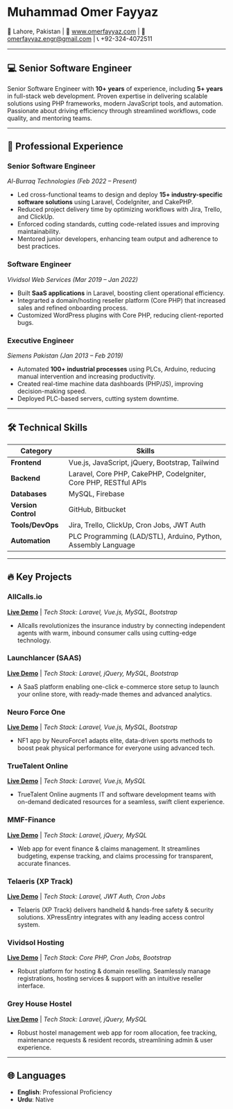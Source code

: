 # Muhammad Omer Fayyaz  
📍 Lahore, Pakistan | 📧 www.omerfayyaz.com | 📧 omerfayyaz.engr@gmail.com | 📞 +92-324-4072511  

---

## 💻 Senior Software Engineer  
Senior Software Engineer with **10+ years** of experience, including **5+ years** in full-stack web development. Proven expertise in delivering scalable solutions using PHP frameworks, modern JavaScript tools, and automation. Passionate about driving efficiency through streamlined workflows, code quality, and mentoring teams.  

---

## 💼 Professional Experience  

### **Senior Software Engineer**  
*Al-Burraq Technologies* *(Feb 2022 – Present)*  
- Led cross-functional teams to design and deploy **15+ industry-specific software solutions** using Laravel, CodeIgniter, and CakePHP.  
- Reduced project delivery time by optimizing workflows with Jira, Trello, and ClickUp.  
- Enforced coding standards, cutting code-related issues and improving maintainability.  
- Mentored junior developers, enhancing team output and adherence to best practices.  

### **Software Engineer**  
*Vividsol Web Services* *(Mar 2019 – Jan 2022)*  
- Built **SaaS applications** in Laravel, boosting client operational efficiency.  
- Integrarted a domain/hosting reseller platform (Core PHP) that increased sales and refined onboarding process.  
- Customized WordPress plugins with Core PHP, reducing client-reported bugs.  

### **Executive Engineer**  
*Siemens Pakistan* *(Jan 2013 – Feb 2019)*  
- Automated **100+ industrial processes** using PLCs, Arduino, reducing manual intervention and increasing productivity.  
- Created real-time machine data dashboards (PHP/JS), improving decision-making speed.  
- Deployed PLC-based servers, cutting system downtime.  

---

## 🛠️ Technical Skills  
| **Category**       | **Skills**                                                                 |  
|---------------------|---------------------------------------------------------------------------|  
| **Frontend**        | Vue.js, JavaScript, jQuery, Bootstrap, Tailwind                         |  
| **Backend**         | Laravel, Core PHP, CakePHP, CodeIgniter, Core PHP, RESTful APIs                    |  
| **Databases**       | MySQL, Firebase                                                          |    
| **Version Control**    | GitHub, Bitbucket                      |  
| **Tools/DevOps**    | Jira, Trello, ClickUp, Cron Jobs, JWT Auth                      |  
| **Automation**      | PLC Programming (LAD/STL), Arduino, Python, Assembly Language           |  

---

## 🔥 Key Projects  

### **AllCalls.io**  
**[Live Demo](https://allcalls.io/)** | *Tech Stack: Laravel, Vue.js, MySQL, Bootstrap*  
- Allcalls revolutionizes the insurance industry by connecting independent agents with warm, inbound consumer calls using cutting-edge technology.  

### **Launchlancer (SAAS)**  
**[Live Demo](https://launchlancer.com/)** | *Tech Stack: Laravel, jQuery, MySQL, Bootstrap*  
- A SaaS platform enabling one-click e-commerce store setup to launch your online store, with ready-made themes and advanced analytics.  

### **Neuro Force One**  
**[Live Demo](https://nf1.app/)** | *Tech Stack: Laravel, Vue.js, MySQL, Bootstrap*  
- NF1 app by NeuroForce1 adapts elite, data-driven sports methods to boost peak physical performance for everyone using advanced tech.  

### **TrueTalent Online**  
**[Live Demo](https://truetalent.online/)** | *Tech Stack: Laravel, Vue.js, MySQL*  
- TrueTalent Online augments IT and software development teams with on-demand dedicated resources for a seamless, swift client experience.  

### **MMF-Finance**  
**[Live Demo](https://mmf-finance.idfusion.com/)** | *Tech Stack: Laravel, jQuery, MySQL*  
- Web app for event finance & claims management. It streamlines budgeting, expense tracking, and claims processing for transparent, accurate finances.  

### **Telaeris (XP Track)**  
**[Live Demo](https://telaeris.com/)** | *Tech Stack: Laravel, JWT Auth, Cron Jobs*  
- Telaeris (XP Track) delivers handheld & hands-free safety & security solutions. XPressEntry integrates with any leading access control system.  

### **Vividsol Hosting**  
**[Live Demo](https://vividsol.com/)** | *Tech Stack: Core PHP, Cron Jobs, Bootstrap*  
- Robust platform for hosting & domain reselling. Seamlessly manage registrations, hosting services & support with an intuitive reseller interface.  

### **Grey House Hostel**  
**[Live Demo](https://greyhouse.pk/)** | *Tech Stack: Laravel, jQuery, MySQL*  
- Robust hostel management web app for room allocation, fee tracking, maintenance requests & resident records, streamlining admin & user experience.  

---

## 🌐 Languages  
- **English**: Professional Proficiency  
- **Urdu**: Native  

